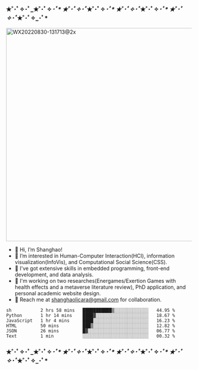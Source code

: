 ### ✭˚･ﾟ✧･ﾟ_✭˚･ﾟ✧_･ﾟ* ✭˚･ﾟ✧･ﾟ_✭˚･ﾟ✧_･ﾟ* ✭˚･ﾟ✧･ﾟ_✭˚･ﾟ✧_･ﾟ* ✭˚･ﾟ✧･ﾟ_✭˚･ﾟ✧_･ﾟ*

<img width="580" alt="WX20220830-131713@2x" src="https://user-images.githubusercontent.com/34123188/187355641-3a197245-c4c0-4f96-b191-f5c06ab8df96.png">

- 🦜 Hi, I’m Shanghao!
- 🔮 I’m interested in Human-Computer Interaction(HCI), information visualization(InfoVis), and Computational Social Science(CSS).
- 🍹 I've got extensive skills in embedded programming, front-end development, and data analysis.
- 🤖 I'm working on two researches(Energames/Exertion Games with health effects and a metaverse literature review), PhD application, and personal academic website design.
- 👭 Reach me at shanghaolicara@gmail.com for collaboration.


<!--START_SECTION:waka-->
```text
sh           2 hrs 58 mins   ███████████▒░░░░░░░░░░░░░   44.95 %
Python       1 hr 14 mins    ████▓░░░░░░░░░░░░░░░░░░░░   18.67 %
JavaScript   1 hr 4 mins     ████░░░░░░░░░░░░░░░░░░░░░   16.23 %
HTML         50 mins         ███▒░░░░░░░░░░░░░░░░░░░░░   12.82 %
JSON         26 mins         █▓░░░░░░░░░░░░░░░░░░░░░░░   06.77 %
Text         1 min           ░░░░░░░░░░░░░░░░░░░░░░░░░   00.32 %
```
<!--END_SECTION:waka-->

### ✭˚･ﾟ✧･ﾟ_✭˚･ﾟ✧_･ﾟ* ✭˚･ﾟ✧･ﾟ_✭˚･ﾟ✧_･ﾟ* ✭˚･ﾟ✧･ﾟ_✭˚･ﾟ✧_･ﾟ* ✭˚･ﾟ✧･ﾟ_✭˚･ﾟ✧_･ﾟ*
